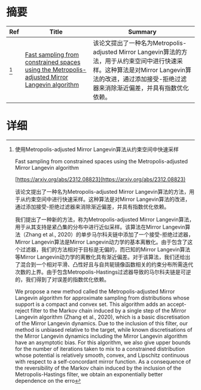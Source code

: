# 摘要

| Ref | Title | Summary |
| --- | --- | --- |
| [^1] | [Fast sampling from constrained spaces using the Metropolis-adjusted Mirror Langevin algorithm](https://arxiv.org/abs/2312.08823) | 该论文提出了一种名为Metropolis-adjusted Mirror Langevin算法的方法，用于从约束空间中进行快速采样。这种算法是对Mirror Langevin算法的改进，通过添加接受-拒绝过滤器来消除渐近偏差，并具有指数优化依赖。 |

# 详细

[^1]: 使用Metropolis-adjusted Mirror Langevin算法从约束空间中快速采样

    Fast sampling from constrained spaces using the Metropolis-adjusted Mirror Langevin algorithm

    [https://arxiv.org/abs/2312.08823](https://arxiv.org/abs/2312.08823)

    该论文提出了一种名为Metropolis-adjusted Mirror Langevin算法的方法，用于从约束空间中进行快速采样。这种算法是对Mirror Langevin算法的改进，通过添加接受-拒绝过滤器来消除渐近偏差，并具有指数优化依赖。

    

    我们提出了一种新的方法，称为Metropolis-adjusted Mirror Langevin算法，用于从其支持是紧凸集的分布中进行近似采样。该算法在Mirror Langevin算法（Zhang et al., 2020）的单步马尔科夫链中添加了一个接受-拒绝过滤器，Mirror Langevin算法是Mirror Langevin动力学的基本离散化。由于包含了这个过滤器，我们的方法相对于目标是无偏的，而已知的Mirror Langevin算法等Mirror Langevin动力学的离散化具有渐近偏差。对于该算法，我们还给出了混合到一个相对平滑、凸性好且与自共轭镜像函数相关的约束分布所需迭代次数的上界。由于包含Metropolis-Hastings过滤器导致的马尔科夫链是可逆的，我们得到了对误差的指数优化依赖。

    We propose a new method called the Metropolis-adjusted Mirror Langevin algorithm for approximate sampling from distributions whose support is a compact and convex set. This algorithm adds an accept-reject filter to the Markov chain induced by a single step of the Mirror Langevin algorithm (Zhang et al., 2020), which is a basic discretisation of the Mirror Langevin dynamics. Due to the inclusion of this filter, our method is unbiased relative to the target, while known discretisations of the Mirror Langevin dynamics including the Mirror Langevin algorithm have an asymptotic bias. For this algorithm, we also give upper bounds for the number of iterations taken to mix to a constrained distribution whose potential is relatively smooth, convex, and Lipschitz continuous with respect to a self-concordant mirror function. As a consequence of the reversibility of the Markov chain induced by the inclusion of the Metropolis-Hastings filter, we obtain an exponentially better dependence on the erro
    

